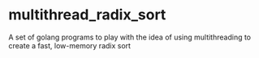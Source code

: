 # multithread_radix_sort
A set of golang programs to play with the idea of using multithreading to create a fast, low-memory radix sort
